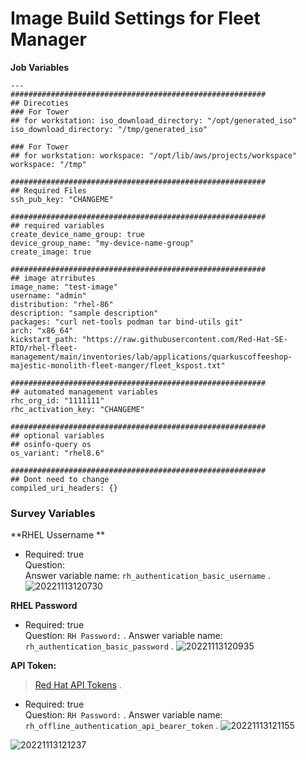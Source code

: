 # Image Build Settings for Fleet Manager

**Job Variables**
```
---
#########################################################
## Direcoties
### For Tower 
## for workstation: iso_download_directory: "/opt/generated_iso"
iso_download_directory: "/tmp/generated_iso"

### For Tower 
## for workstation: workspace: "/opt/lib/aws/projects/workspace"
workspace: "/tmp"

#########################################################
## Required Files
ssh_pub_key: "CHANGEME"

#########################################################
## required variables
create_device_name_group: true
device_group_name: "my-device-name-group"
create_image: true

#########################################################
## image atrributes
image_name: "test-image"
username: "admin"
distribution: "rhel-86"
description: "sample description"
packages: "curl net-tools podman tar bind-utils git"
arch: "x86_64"
kickstart_path: "https://raw.githubusercontent.com/Red-Hat-SE-RTO/rhel-fleet-management/main/inventories/lab/applications/quarkuscoffeeshop-majestic-monolith-fleet-manger/fleet_kspost.txt"

#########################################################
## automated management variables
rhc_org_id: "1111111"
rhc_activation_key: "CHANGEME"

#########################################################
## optional variables
## osinfo-query os
os_variant: "rhel8.6"

#########################################################
## Dont need to change 
compiled_uri_headers: {}
```


### Survey Variables

**RHEL Ussername **
* Required: true  
Question:   
Answer variable name: `rh_authentication_basic_username` . 
![20221113120730](https://i.imgur.com/Aze4OCN.png)

**RHEL Password**
* Required: true   
Question: `RH Password:` . 
Answer variable name: `rh_authentication_basic_password` . 
![20221113120935](https://i.imgur.com/mjgWPBp.png)

**API Token:**
> [Red Hat API Tokens](https://access.redhat.com/management/api) . 
* Required: true  
Question: `RH Password:` . 
Answer variable name: `rh_offline_authentication_api_bearer_token` . 
![20221113121155](https://i.imgur.com/CnF4sqi.png)

![20221113121237](https://i.imgur.com/042j1mU.png)